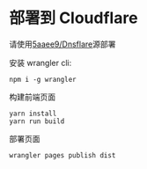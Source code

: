 # 部署到 Cloudflare

请使用[5aaee9/Dnsflare](https://github.com/5aaee9/Dnsflare)源部署

安装 wrangler cli:

```
npm i -g wrangler
```

构建前端页面

```
yarn install
yarn run build
```

部署页面

```
wrangler pages publish dist
```
